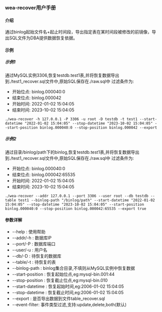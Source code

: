 ### wea-recover用户手册

#### 介绍

通过binlog起始文件名+起止时间段，导出指定表在某时间段被修改的前镜像，导出SQL文件为DBA提供数据恢复依据。

#### 示例

##### 示例1

通过MySQL实例3306,恢复testdb.test1表,并将恢复数据导出到./test1_recover.sql文件中,原始SQL保存在./raw.sql中
过滤条件为:

- 开始位点: binlog.000040:0
- 结束位点: binlog.000042
- 开始时间: 2022-01-02 15:04:05
- 结束时间: 2023-10-02 15:04:05

```shell script
./wea-recover -h 127.0.0.1 -P 3306 -u root -D testdb -t test1 --start-datetime "2022-01-02 15:04:05" --stop-datetime "2023-10-02 15:04:05" --start-position binlog.000040:0 --stop-position binlog.000042 --export
```

##### 示例2

通过目录/binlog/path下的binlog,恢复testdb.test1表,并将恢复数据导出到./test1_recover.sql文件中,原始SQL保存在./raw.sql中
过滤条件为:

- 开始位点: binlog.000040:0
- 结束位点: binlog.000042:65535
- 开始时间: 2022-01-02 15:04:05
- 结束时间: 2023-10-02 15:04:05

```shell script
./wea-recover --addr 127.0.0.1 --port 3306 --user root --db testdb --table test1 --binlog-path "/binlog/path" --start-datetime "2022-01-02 15:04:05" --stop-datetime "2023-10-02 15:04:05" --start-position binlog.000040:0 --stop-position binlog.000042:65535 --export true
```

#### 参数详解

- --help : 使用帮助
- --addr/-h : 数据库IP
- --port/-P : 数据库端口
- --user/-u : 用户名
- --db/-D : 待恢复的数据库
- --table/-t : 待恢复的表
- --binlog-path : binlog集合目录,不填则从MySQL实例中恢复数据
- --start-position : 恢复起始位点,eg:mysql-bin.001:44
- --stop-position : 恢复截止位点,eg:mysql-bin.010
- --start-datetime : 恢复起始时间,eg:2006-01-02 15:04:05
- --stop-datetime : 恢复截止时间,eg:2006-01-02 15:04:05
- --export : 是否导出数据到文件table_recover.sql
- --event-filter: 事件类型过滤,支持:update,delete,both(默认)